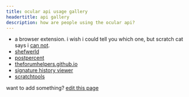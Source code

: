 ```yaml
---
title: ocular api usage gallery
headertitle: api gallery
description: how are people using the ocular api?
---
```


- a browser extension. i wish i could tell you which one, but scratch cat says i [can not](/topic/284272).
- [shefwerld](https://shefwerld.rirurin.com/post/)
- [postpercent](https://postpercent.rirurin.com/)
- [theforumhelpers.github.io](https://theforumhelpers.github.io/)
- [signature history viewer](https://signature-history.9gr.repl.co/)
- [scratchtools](https://scratchtools.edu.eu.org/)

want to add something? [edit this page](https://github.com/jeffalo/ocular/blob/main/content/docs/gallery.md)
